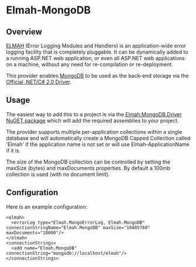Elmah-MongoDB
======================================================================

## Overview
[ELMAH](http://code.google.com/p/elmah/) (Error Logging Modules and Handlers) is an application-wide error logging facility that is completely pluggable. It can be dynamically added to a running ASP.NET web application, or even all ASP.NET web applications on a machine, without any need for re-compilation or re-deployment.

This provider enables [MongoDB](http://www.mongodb.org/) to be used as the back-end storage via the [Official .NET/C# 2.0 Driver](https://docs.mongodb.org/ecosystem/drivers/csharp/).

## Usage
The easiest way to add this to a project is via the [Elmah.MongoDB.Driver NuGET package](http://nuget.org/List/Packages/elmah.mongodb.driver) which will add the required assemblies to your project.

The provider supports multiple per-application collections within a single database and will automatically create a MongoDB Capped Collection called 'Elmah' if the application name is not set or will use Elmah-ApplicationName if it is.

The size of the MongoDB collection can be controlled by setting the maxSize (bytes) and maxDocuments 
properties. By default a 100mb collection is used (with no document limit).

## Configuration
Here is an example configuration:

    <elmah>
      <errorLog type="Elmah.MongoErrorLog, Elmah.MongoDB" connectionStringName="Elmah.MongoDB" maxSize="10485760" maxDocuments="10000"/>
    </elmah>
    <connectionStrings>
      <add name="Elmah.MongoDB" connectionString="mongodb://localhost/elmah"/>
    </connectionStrings>
